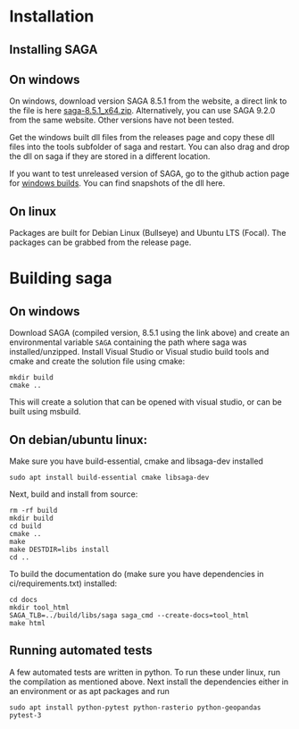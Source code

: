 # Installation

## Installing SAGA
## On windows
On windows, download version SAGA 8.5.1 from the website, a direct link to 
the file is here 
[saga-8.5.1_x64.zip](https://sourceforge.net/projects/saga-gis/files/SAGA%20-%208/SAGA%20-%208.5.1/saga-8.5.1_x64.zip/download). 
Alternatively, you can use SAGA 9.2.0 from the same website. Other versions 
have not been tested.

Get the windows built dll files from the releases page and copy these dll 
files into the tools subfolder of saga and restart. You can also drag and 
drop the dll on saga if they are stored in a different location.

If you want to test unreleased version of SAGA, go to the github action page 
for [windows builds](https://github.com/DOV-Vlaanderen/saga-watem/actions/workflows/cmake-windows.yml). 
You can find snapshots of the dll here.

## On linux
Packages are built for Debian Linux (Bullseye) and Ubuntu LTS (Focal). The
packages can be grabbed from the release page.

# Building saga
## On windows

Download SAGA (compiled version, 8.5.1 using the link above) and create an 
environmental variable `SAGA` containing the path where saga was 
installed/unzipped. Install Visual Studio or Visual studio build tools and 
cmake and create the solution file using cmake:

```
mkdir build
cmake ..
```

This will create a solution that can be opened with visual studio, or can be
built using msbuild. 


## On debian/ubuntu linux:

Make sure you have build-essential, cmake and libsaga-dev installed

```
sudo apt install build-essential cmake libsaga-dev
```

Next, build and install from source:

```
rm -rf build
mkdir build
cd build
cmake ..
make
make DESTDIR=libs install
cd ..
```

To build the documentation do (make sure you have dependencies in 
ci/requirements.txt) installed:

```
cd docs
mkdir tool_html
SAGA_TLB=../build/libs/saga saga_cmd --create-docs=tool_html
make html
```


## Running automated tests

A few automated tests are written in python. To run these under linux, run 
the compilation as mentioned above. Next install the dependencies either in
an environment or as apt packages and run

```
sudo apt install python-pytest python-rasterio python-geopandas
pytest-3
```